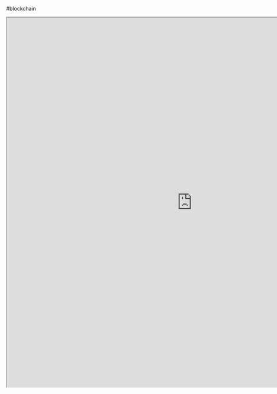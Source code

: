 #blockchain

<iframe src="https://roadmap.sh/blockchain"; height="1000"; width="1000";></iframe>





